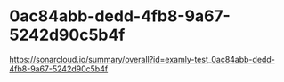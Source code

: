 # 0ac84abb-dedd-4fb8-9a67-5242d90c5b4f
https://sonarcloud.io/summary/overall?id=examly-test_0ac84abb-dedd-4fb8-9a67-5242d90c5b4f
